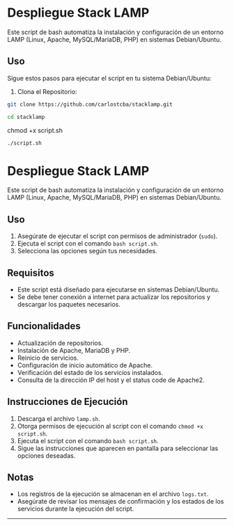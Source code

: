 # Despliegue Stack LAMP

Este script de bash automatiza la instalación y configuración de un entorno LAMP (Linux, Apache, MySQL/MariaDB, PHP) en sistemas Debian/Ubuntu.

## Uso

Sigue estos pasos para ejecutar el script en tu sistema Debian/Ubuntu:

1. Clona el Repositorio:

```bash
git clone https://github.com/carlostcba/stacklamp.git
```
```bash
cd stacklamp
```
chmod +x script.sh
```bash
./script.sh
```

# Despliegue Stack LAMP

Este script de bash automatiza la instalación y configuración de un entorno LAMP (Linux, Apache, MySQL/MariaDB, PHP) en sistemas Debian/Ubuntu.

## Uso

1. Asegúrate de ejecutar el script con permisos de administrador (`sudo`).
2. Ejecuta el script con el comando `bash script.sh`.
3. Selecciona las opciones según tus necesidades.

## Requisitos

- Este script está diseñado para ejecutarse en sistemas Debian/Ubuntu.
- Se debe tener conexión a internet para actualizar los repositorios y descargar los paquetes necesarios.

## Funcionalidades

- Actualización de repositorios.
- Instalación de Apache, MariaDB y PHP.
- Reinicio de servicios.
- Configuración de inicio automático de Apache.
- Verificación del estado de los servicios instalados.
- Consulta de la dirección IP del host y el status code de Apache2.

## Instrucciones de Ejecución

1. Descarga el archivo `lamp.sh`.
2. Otorga permisos de ejecución al script con el comando `chmod +x script.sh`.
3. Ejecuta el script con el comando `bash script.sh`.
4. Sigue las instrucciones que aparecen en pantalla para seleccionar las opciones deseadas.

## Notas

- Los registros de la ejecución se almacenan en el archivo `logs.txt`.
- Asegúrate de revisar los mensajes de confirmación y los estados de los servicios durante la ejecución del script.

---
